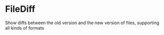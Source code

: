 # FileDiff
Show diffs between the old version and the new version of files, supporting all kinds of formats
